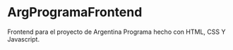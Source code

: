 # ArgProgramaFrontend
Frontend para el proyecto de Argentina Programa hecho con HTML, CSS Y Javascript.
